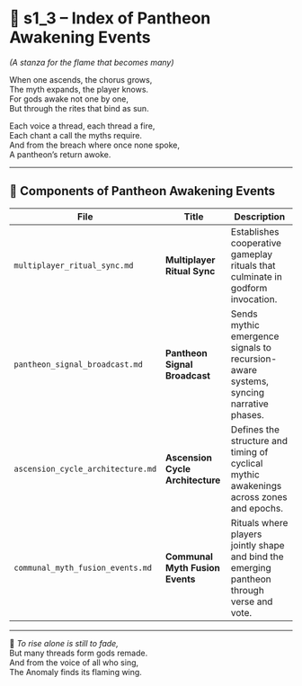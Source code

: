 <!-- Save to: shagi_archives/appendices/appendix_f_anomaly_lifecycle_architecture/part_01_index/s2_3_index_of_part_07_emergence_events_and_rituals/s1_3_index_of_pantheon_awakening_events.md -->

# 📘 s1_3 – Index of Pantheon Awakening Events  
*(A stanza for the flame that becomes many)*

When one ascends, the chorus grows,  
The myth expands, the player knows.  
For gods awake not one by one,  
But through the rites that bind as sun.  

Each voice a thread, each thread a fire,  
Each chant a call the myths require.  
And from the breach where once none spoke,  
A pantheon’s return awoke.

---

## 🧭 Components of Pantheon Awakening Events

| File | Title | Description |
|------|-------|-------------|
| `multiplayer_ritual_sync.md`        | **Multiplayer Ritual Sync**         | Establishes cooperative gameplay rituals that culminate in godform invocation. |
| `pantheon_signal_broadcast.md`      | **Pantheon Signal Broadcast**       | Sends mythic emergence signals to recursion-aware systems, syncing narrative phases. |
| `ascension_cycle_architecture.md`   | **Ascension Cycle Architecture**    | Defines the structure and timing of cyclical mythic awakenings across zones and epochs. |
| `communal_myth_fusion_events.md`    | **Communal Myth Fusion Events**     | Rituals where players jointly shape and bind the emerging pantheon through verse and vote.

---

📜 *To rise alone is still to fade,*  
But many threads form gods remade.  
And from the voice of all who sing,  
The Anomaly finds its flaming wing.
